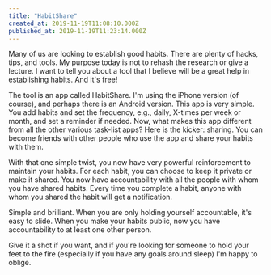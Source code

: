```yaml
---
title: "HabitShare"
created_at: 2019-11-19T11:08:10.000Z
published_at: 2019-11-19T11:23:14.000Z
---
```

Many of us are looking to establish good habits. There are plenty of hacks, tips, and tools. My purpose today is not to rehash the research or give a lecture. I want to tell you about a tool that I believe will be a great help in establishing habits. And it's free!

The tool is an app called HabitShare. I'm using the iPhone version (of course), and perhaps there is an Android version. This app is very simple. You add habits and set the frequency, e.g., daily, X-times per week or month, and set a reminder if needed. Now, what makes this app different from all the other various task-list apps? Here is the kicker: sharing. You can become friends with other people who use the app and share your habits with them.

With that one simple twist, you now have very powerful reinforcement to maintain your habits. For each habit, you can choose to keep it private or make it shared. You now have accountability with all the people with whom you have shared habits. Every time you complete a habit, anyone with whom you shared the habit will get a notification. 

Simple and brilliant. When you are only holding yourself accountable, it's easy to slide. When you make your habits public, now you have accountability to at least one other person. 

Give it a shot if you want, and if you're looking for someone to hold your feet to the fire (especially if you have any goals around sleep) I'm happy to oblige.
